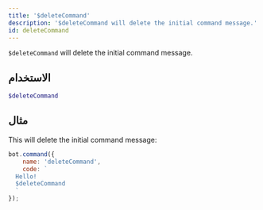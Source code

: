 ```yaml
---
title: '$deleteCommand'
description: '$deleteCommand will delete the initial command message.'
id: deleteCommand
---
```


`$deleteCommand` will delete the initial command message.

## الاستخدام

```php
$deleteCommand
```

## مثال

This will delete the initial command message:

```javascript
bot.command({
    name: 'deleteCommand',
    code: `
  Hello!
  $deleteCommand
  `
});
```
